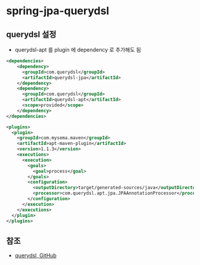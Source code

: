 # spring-jpa-querydsl

## querydsl 설정

- querydsl-apt 를 plugin 에 dependency 로 추가해도 됨

```xml
<dependencies>
    <dependency>
      <groupId>com.querydsl</groupId>
      <artifactId>querydsl-jpa</artifactId>
    </dependency>
    <dependency>
      <groupId>com.querydsl</groupId>
      <artifactId>querydsl-apt</artifactId>
      <scope>provided</scope>
    </dependency>
</dependencies>

<plugins>
  <plugin>
    <groupId>com.mysema.maven</groupId>
    <artifactId>apt-maven-plugin</artifactId>
    <version>1.1.3</version>
    <executions>
      <execution>
        <goals>
          <goal>process</goal>
        </goals>
        <configuration>
          <outputDirectory>target/generated-sources/java</outputDirectory>
          <processor>com.querydsl.apt.jpa.JPAAnnotationProcessor</processor>
        </configuration>
      </execution>
    </executions>
  </plugin>
</plugins>
```

## 참조

- [querydsl, GitHub](https://github.com/querydsl/querydsl/tree/master/querydsl-jpa)
